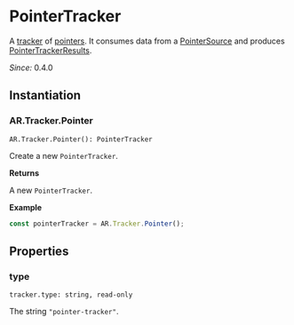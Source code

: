 # PointerTracker

A [tracker](tracker.md) of [pointers](trackable-pointer.md). It consumes data from a [PointerSource](pointer-source.md) and produces [PointerTrackerResults](pointer-tracker-result.md).

*Since:* 0.4.0

## Instantiation

### AR.Tracker.Pointer

`AR.Tracker.Pointer(): PointerTracker`

Create a new `PointerTracker`.

**Returns**

A new `PointerTracker`.

**Example**

```js
const pointerTracker = AR.Tracker.Pointer();
```

## Properties

### type

`tracker.type: string, read-only`

The string `"pointer-tracker"`.